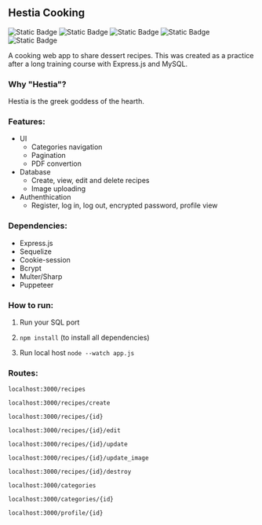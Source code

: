 ## Hestia Cooking

![Static Badge](https://img.shields.io/badge/ejs-%5E3.1.8-darksalmon)
![Static Badge](https://img.shields.io/badge/express-%5E4.18.2-darkseagreen)
![Static Badge](https://img.shields.io/badge/mysql-%5E2.18.1-steelblue)
![Static Badge](https://img.shields.io/badge/sequelize-%5E6.32.1-68aba6)
![Static Badge](https://img.shields.io/badge/puppeteer-%5E21.6.0-palevioletred)

A cooking web app to share dessert recipes.
This was created as a practice after a long training course with Express.js and MySQL.

### Why "Hestia"?

Hestia is the greek goddess of the hearth.

### Features:

- UI
    - Categories navigation
    - Pagination
    - PDF convertion
- Database
    - Create, view, edit and delete recipes
    - Image uploading
- Authenthication
    - Register, log in, log out, encrypted password, profile view

### Dependencies:

- Express.js
- Sequelize
- Cookie-session
- Bcrypt
- Multer/Sharp
- Puppeteer

### How to run:
1. Run your SQL port

2. `npm install` (to install all dependencies)

3. Run local host `node --watch app.js`

### Routes:

`localhost:3000/recipes`

`localhost:3000/recipes/create`

`localhost:3000/recipes/{id}`

`localhost:3000/recipes/{id}/edit`

`localhost:3000/recipes/{id}/update`

`localhost:3000/recipes/{id}/update_image`

`localhost:3000/recipes/{id}/destroy`

`localhost:3000/categories`

`localhost:3000/categories/{id}`

`localhost:3000/profile/{id}`

